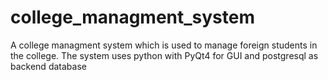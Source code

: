 # college_managment_system
A college managment system which is used to manage foreign students in the college.
The system uses python with PyQt4 for GUI and postgresql as backend database
